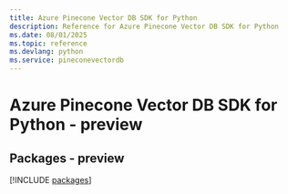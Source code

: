```yaml
---
title: Azure Pinecone Vector DB SDK for Python
description: Reference for Azure Pinecone Vector DB SDK for Python
ms.date: 08/01/2025
ms.topic: reference
ms.devlang: python
ms.service: pineconevectordb
---
```

# Azure Pinecone Vector DB SDK for Python - preview
## Packages - preview
[!INCLUDE [packages](pinecone-vector-db-index.md)]